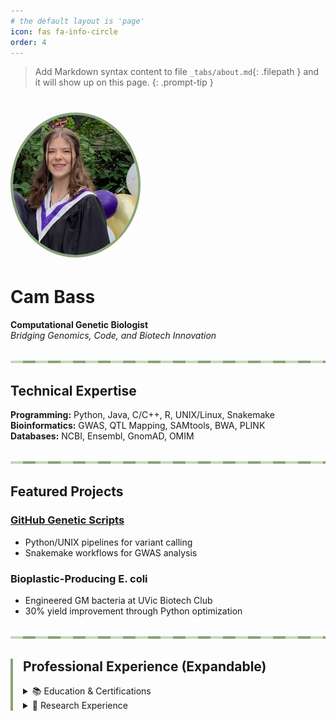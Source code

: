 ```yaml
---
# the default layout is 'page'
icon: fas fa-info-circle
order: 4
---
```


> Add Markdown syntax content to file `_tabs/about.md`{: .filepath } and it will show up on this page.
{: .prompt-tip }


<style>
    :root {
        --sage: #88A376;
        --sage-light: #C8D5BB;
        --dark: #2F4F4F;
    }
    .divider {
        height: 4px;
        background: repeating-linear-gradient(90deg, 
            var(--sage-light) 0px, var(--sage-light) 20px,
            var(--sage) 20px, var(--sage) 40px);
        margin: 2rem 0;
    }
    .cv-section {
        border-left: 4px solid var(--sage);
        padding-left: 1rem;
        margin: 2rem 0;
    }
</style>

# <img src="images/profile.jpg" alt="Cam Bass" style="width:200px;border-radius:50%;border:4px solid #88A376;">

# Cam Bass  
**Computational Genetic Biologist**  
*Bridging Genomics, Code, and Biotech Innovation*

<div class="divider"></div>

## Technical Expertise
**Programming:** Python, Java, C/C++, R, UNIX/Linux, Snakemake  
**Bioinformatics:** GWAS, QTL Mapping, SAMtools, BWA, PLINK  
**Databases:** NCBI, Ensembl, GnomAD, OMIM  

<div class="divider"></div>

## Featured Projects
### [GitHub Genetic Scripts](https://github.com/camrynbass/genetics_project)
- Python/UNIX pipelines for variant calling
- Snakemake workflows for GWAS analysis

### Bioplastic-Producing E. coli
- Engineered GM bacteria at UVic Biotech Club
- 30% yield improvement through Python optimization

<div class="divider"></div>

<div class="cv-section" markdown="1">

## Professional Experience (Expandable)
<details>
<summary>📚 Education & Certifications</summary>

- **University of Victoria**  
  B.Sc. Biology Co-op, Software Development Minor  
  *Expected Graduation: May 2025*

- **Certifications**  
  Lifeguarding (Lifesaving Society BC), WHMIS, First Aid/CPR
</details>

<details>
<summary>🔬 Research Experience</summary>

- **UVic Biotech Club**  
  Developed bioplastic-generating E. coli (Python bioreactor optimization)
  
- **Dr. Ehlting's Lab**  
  Fungal pathogen isolation for Swiss needle cast mitigation
</details>

</div>